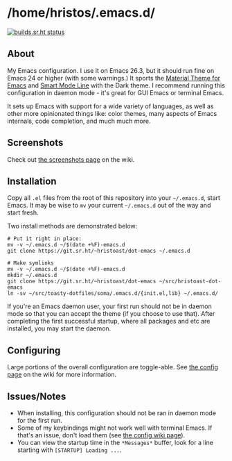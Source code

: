 # /home/hristos/.emacs.d/

[![builds.sr.ht status](https://builds.sr.ht/~hristoast/dot-emacs/.build.yml.svg)](https://builds.sr.ht/~hristoast/dot-emacs/.build.yml?)

## About

My Emacs configuration.  I use it on Emacs 26.3, but it should run fine on Emacs 24 or higher (with some warnings.)  It sports the [Material Theme for Emacs](https://github.com/cpaulik/emacs-material-theme) and [Smart Mode Line](https://github.com/Malabarba/smart-mode-line) with the Dark theme.  I recommend running this configuration in daemon mode - it's great for GUI Emacs or terminal Emacs.

It sets up Emacs with support for a wide variety of languages, as well as other more opinionated things like: color themes, many aspects of Emacs internals, code completion, and much much more.

## Screenshots

Check out [the screenshots page](https://man.sr.ht/%7Ehristoast/dot-emacs/screenshots.md) on the wiki.

## Installation

Copy all `.el` files from the root of this repository into your `~/.emacs.d`, start Emacs.  It may be wise to `mv` your current `~/.emacs.d` out of the way and start fresh.

Two install methods are demonstrated below:

```
# Put it right in place:
mv -v ~/.emacs.d ~/$(date +%F)-emacs.d
git clone https://git.sr.ht/~hristoast/dot-emacs ~/.emacs.d

# Make symlinks
mv -v ~/.emacs.d ~/$(date +%F)-emacs.d
mkdir ~/.emacs.d
git clone https://git.sr.ht/~hristoast/dot-emacs ~/src/hristoast-dot-emacs
ln -sv ~/src/toasty-dotfiles/soma/.emacs.d/{init.el,lib} ~/.emacs.d/
```

If you're an Emacs daemon user, your first run should not be in daemon mode so that you can accept the theme (if you choose to use that).  After completing the first successful startup, where all packages and etc are installed, you may start the daemon.

## Configuring

Large portions of the overall configuration are toggle-able.  See [the config page](https://man.sr.ht/%7Ehristoast/dot-emacs/config.md) on the wiki for more information.

## Issues/Notes

* When installing, this configuration should not be ran in daemon mode for the first run.
* Some of my keybindings might not work well with terminal Emacs.  If that's an issue, don't load them (see [the config wiki page](https://man.sr.ht/%7Ehristoast/dot-emacs/config.md)).
* You can view the startup time in the `*Messages*` buffer, look for a line starting with `[STARTUP] Loading ...`.
